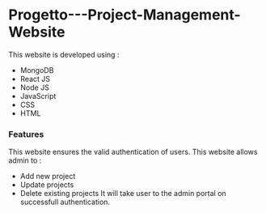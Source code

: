 # Progetto---Project-Management-Website
This website is developed using :
* MongoDB
* React JS
* Node JS
* JavaScript
* CSS
* HTML

### Features ###
This website ensures the valid authentication of users. This website allows admin to :
* Add new project
* Update projects
* Delete existing projects
It will take user to the admin portal on successfull authentication. 
